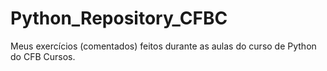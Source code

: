 # Python_Repository_CFBC

Meus exercícios (comentados) feitos durante as aulas do curso de Python do CFB Cursos.
